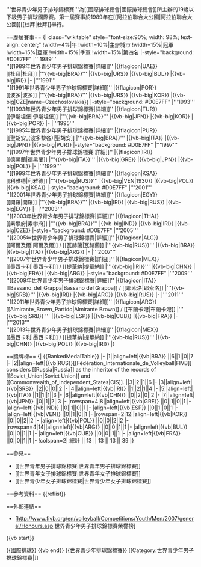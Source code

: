'''世界青少年男子排球錦標賽'''為[[國際排球總會|國際排球總會]]所主辦的19歲以下級男子排球國際賽。第一屆賽事於1989年在[[阿拉伯聯合大公國|阿拉伯聯合大公國]][[杜拜|杜拜]]舉行。

==歷屆賽事==
{| class="wikitable" style="font-size:90%; width: 98%; text-align: center;"
!width=4%|年
!width=10%|主辦城市
!width=15%|冠軍
!width=15%|亞軍
!width=15%|季軍
!width=15%|第四名
|-style="background: #D0E7FF"
|'''1989''' <br>''[[1989年世界青少年男子排球錦標賽|詳細]]''
|{{flagicon|UAE}}<br>[[杜拜|杜拜]]
|'''{{vb-big|BRA}}'''
|{{vb-big|URS}}
|{{vb-big|BUL}}
|{{vb-big|IRI}}
|-
|'''1991''' <br>''[[1991年世界青少年男子排球錦標賽|詳細]]''
|{{flagicon|POR}}<br>[[波多|波多]]
|'''{{vb-big|BRA}}'''
|{{vb-big|URS}}
|{{vb-big|KOR}}
|{{vb-big|CZE|name=Czechoslovakia}}
|-style="background: #D0E7FF"
|'''1993''' <br>''[[1993年世界青少年男子排球錦標賽|詳細]]''
|{{flagicon|TUR}}<br>[[伊斯坦堡|伊斯坦堡]]
|'''{{vb-big|BRA}}'''
|{{vb-big|JPN}}
|{{vb-big|KOR}}
|{{vb-big|POR}}
|-
|'''1995''' <br>''[[1995年世界青少年男子排球錦標賽|詳細]]''
|{{flagicon|PUR}}<br>[[聖胡安_(波多黎各)|聖胡安]]
|'''{{vb-big|BRA}}'''
|{{vb-big|ITA}}
|{{vb-big|JPN}}
|{{vb-big|PUR}}
|-style="background: #D0E7FF"
|'''1997''' <br>''[[1997年世界青少年男子排球錦標賽|詳細]]''
|{{flagicon|IRI}}<br>[[德黑蘭|德黑蘭]]
|'''{{vb-big|ITA}}'''
|{{vb-big|GRE}}
|{{vb-big|JPN}}
|{{vb-big|POL}}
|-
|'''1999''' <br>''[[1999年世界青少年男子排球錦標賽|詳細]]''
|{{flagicon|KSA}}<br>[[利雅德|利雅德]]
|'''{{vb-big|RUS}}'''
|{{vb-big|VEN|1930}}
|{{vb-big|POL}}
|{{vb-big|KSA}}
|-style="background: #D0E7FF"
|'''2001''' <br>''[[2001年世界青少年男子排球錦標賽|詳細]]''
|{{flagicon|EGY}}<br>[[開羅|開羅]]
|'''{{vb-big|BRA}}'''
|{{vb-big|IRI}}
|{{vb-big|RUS}}
|{{vb-big|EGY}}
|-
|'''2003''' <br>''[[2003年世界青少年男子排球錦標賽|詳細]]''
|{{flagicon|THA}}<br>[[素攀府|素攀府]]
|'''{{vb-big|BRA}}'''
|{{vb-big|IND}}
|{{vb-big|IRI}}
|{{vb-big|CZE}}
|-style="background: #D0E7FF"
|'''2005''' <br>''[[2005年世界青少年男子排球錦標賽|詳細]]''
|{{flagicon|ALG}}<br>[[阿爾及爾|阿爾及爾]] / [[瓦赫蘭|瓦赫蘭]]
|'''{{vb-big|RUS}}'''
|{{vb-big|BRA}}
|{{vb-big|ITA}}
|{{vb-big|ARG}}
|-
|'''2007''' <br>''[[2007年世界青少年男子排球錦標賽|詳細]]''
|{{flagicon|MEX}}<br>[[墨西卡利|墨西卡利]] / [[提華納|提華納]]
|'''{{vb-big|IRI}}'''
|{{vb-big|CHN}}
|{{vb-big|FRA}}
|{{vb-big|ARG}}
|-style="background: #D0E7FF"
|'''2009''' <br>''[[2009年世界青少年男子排球錦標賽|詳細]]''
|{{flagicon|ITA}}<br>[[Bassano_del_Grappa|Bassano del Grappa]] / [[耶索洛|耶索洛]]
|'''{{vb-big|SRB}}'''
|{{vb-big|IRI}}
|{{vb-big|ARG}}
|{{vb-big|RUS}}
|-
|'''2011''' <br>''[[2011年世界青少年男子排球錦標賽|詳細]]''
|{{flagicon|ARG}}<br>[[Almirante_Brown_Partido|Almirante Brown]] / [[布蘭卡港|布蘭卡港]]
|''' {{vb-big|SRB}} '''
|{{vb-big|ESP}}
|{{vb-big|CUB}}
|{{vb-big|FRA}}
|-
|'''2013''' <br>''[[2013年世界青少年男子排球錦標賽|詳細]]''
|{{flagicon|MEX}}<br>[[墨西卡利|墨西卡利]] / [[提華納|提華納]]
|'''{{vb-big|RUS}}'''
|{{vb-big|CHN}}
|{{vb-big|POL}}
|{{vb-big|IRI}}
|}

==獎牌榜==
{| {{RankedMedalTable}}
|-
|1||align=left|{{vb|BRA}} ||6||1||0||7
|-
|2||align=left|{{vb|RUS}}<ref name=russia>[[Fédération_Internationale_de_Volleyball|FIVB]] considers [[Russia|Russia]] as the inheritor of the records of [[Soviet_Union|Soviet Union]] and [[Commonwealth_of_Independent_States|CIS]].</ref> ||3||2||1||6
|-
|3||align=left|{{vb|SRB}} ||2||0||0||2
|-
|4||align=left|{{vb|IRI}} ||1||2||1||4
|-
|5||align=left|{{vb|ITA}} ||1||1||1||3
|-
|6||align=left|{{vb|CHN}} ||0||2||0||2
|-
|7||align=left|{{vb|JPN}} ||0||1||2||3
|-
|rowspan=4|8||align=left|{{vb|GRE}} ||0||1||0||1
|-
|align=left|{{vb|IND}} ||0||1||0||1
|-
|align=left|{{vb|ESP}} ||0||1||0||1
|-
|align=left|{{vb|VEN}} ||0||1||0||1
|-
|rowspan=2|12||align=left|{{vb|KOR}} ||0||0||2||2
|-
|align=left|{{vb|POL}} ||0||0||2||2
|-
|rowspan=4|14||align=left|{{vb|ARG}} ||0||0||1||1
|-
|align=left|{{vb|BUL}} ||0||0||1||1
|-
|align=left|{{vb|CUB}} ||0||0||1||1
|-
|align=left|{{vb|FRA}} ||0||0||1||1
|-
!colspan=2| 總計 || 13 || 13 || 13 || 39
|}

==參見==
* [[世界青年男子排球錦標賽|世界青年男子排球錦標賽]]
* [[世界青年女子排球錦標賽|世界青年女子排球錦標賽]]
* [[世界青少年女子排球錦標賽|世界青少年女子排球錦標賽]]

==參考資料==
{{reflist}}

==外部連結==
* [http://www.fivb.org/en/volleyball/Competitions/Youth/Men/2007/general/Honours.asp 世界青少年男子排球錦標賽榮譽榜]

{{vb start}}

{{國際排球}}
{{vb end}}
{{世界青少年排球錦標賽}}
[[Category:世界青少年男子排球錦標賽|]]